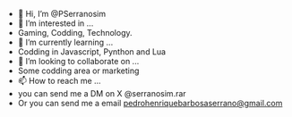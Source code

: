 - 👋 Hi, I’m @PSerranosim
- 👀 I’m interested in ...
- Gaming, Codding, Technology.
- 🌱 I’m currently learning ...
- Codding in Javascript, Pynthon and Lua
- 💞️ I’m looking to collaborate on ...
- Some codding area or marketing
- 📫 How to reach me ...
- you can send me a DM on X @serranosim.rar
- Or you can send me a email pedrohenriquebarbosaserrano@gmail.com

<!---
PSerranosim/PSerranosim is a ✨ special ✨ repository because its `README.md` (this file) appears on your GitHub profile.
You can click the Preview link to take a look at your changes.
--->
